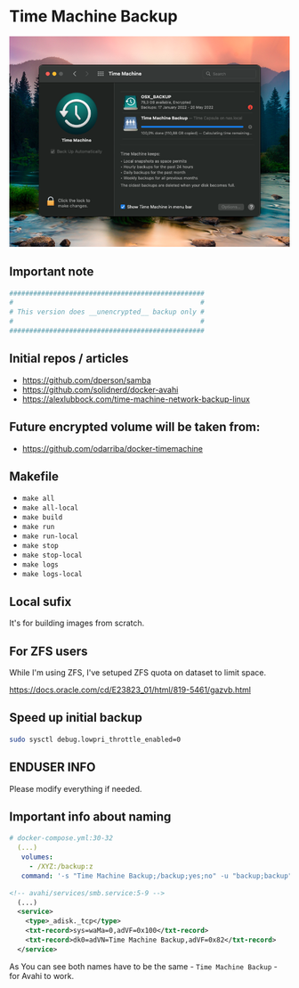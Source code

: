 # Time Machine Backup


[![Time Machine Backup](./img/image1.png)](./img/image1.png)

## Important note

```bash
#################################################
#                                               #
# This version does __unencrypted__ backup only #
#                                               #
#################################################
```

## Initial repos / articles

* https://github.com/dperson/samba
* https://github.com/solidnerd/docker-avahi
* https://alexlubbock.com/time-machine-network-backup-linux

## Future encrypted volume will be taken from:

* https://github.com/odarriba/docker-timemachine

## Makefile

* `make all`
* `make all-local`
* `make build`
* `make run`
* `make run-local`
* `make stop`
* `make stop-local`
* `make logs`
* `make logs-local`

## Local sufix

It's for building images from scratch.

## For ZFS users

While I'm using ZFS, I've setuped ZFS quota on dataset to limit space.

https://docs.oracle.com/cd/E23823_01/html/819-5461/gazvb.html

## Speed up initial backup

```bash
sudo sysctl debug.lowpri_throttle_enabled=0
```

## ENDUSER INFO

Please modify everything if needed.

## Important info about naming

```yaml
# docker-compose.yml:30-32
  (...)
   volumes:
     - /XYZ:/backup:z
   command: '-s "Time Machine Backup;/backup;yes;no" -u "backup;backup" -p'
```

```xml
<!-- avahi/services/smb.service:5-9 -->
  (...)
  <service>
    <type>_adisk._tcp</type>
    <txt-record>sys=waMa=0,adVF=0x100</txt-record>
    <txt-record>dk0=adVN=Time Machine Backup,adVF=0x82</txt-record>
  </service>
```

As You can see both names have to be the same - `Time Machine Backup` - for Avahi to work.
